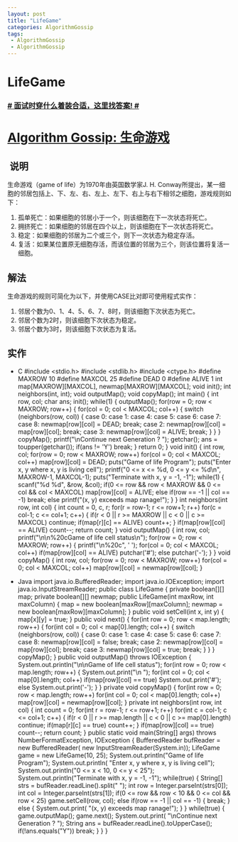 ```yaml
---
layout: post
title: "LifeGame"
categories: AlgorithmGossip
tags: 
 - AlgorithmGossip
 - AlgorithmGossip
--- 
```


# LifeGame

### [# 面试时穿什么着装合适，这里找答案! #](http://taobao.esmartweb.com/man.htm)

# [Algorithm Gossip: 生命游戏]()

##  说明

生命游戏（game of life）为1970年由英国数学家J. H. Conway所提出，某一细胞的邻居包括上、下、左、右、左上、左下、右上与右下相邻之细胞，游戏规则如下：

1. 孤单死亡：如果细胞的邻居小于一个，则该细胞在下一次状态将死亡。
1. 拥挤死亡：如果细胞的邻居在四个以上，则该细胞在下一次状态将死亡。
1. 稳定：如果细胞的邻居为二个或三个，则下一次状态为稳定存活。
1. 复活：如果某位置原无细胞存活，而该位置的邻居为三个，则该位置将复活一细胞。

## 解法

生命游戏的规则可简化为以下，并使用CASE比对即可使用程式实作：

1. 邻居个数为0、1、4、5、6、7、8时，则该细胞下次状态为死亡。
1. 邻居个数为2时，则该细胞下次状态为稳定。
1. 邻居个数为3时，则该细胞下次状态为复活。

## 实作

* C
#include <stdio.h>
#include <stdlib.h>
#include <ctype.h>
#define MAXROW 10
#define MAXCOL 25
#define DEAD 0
#define ALIVE 1
int map[MAXROW][MAXCOL], newmap[MAXROW][MAXCOL];
void init();
int neighbors(int, int);
void outputMap();
void copyMap();
int main() {
int row, col;
char ans;
init();
while(1) {
outputMap();
for(row = 0; row < MAXROW; row++) {
for(col = 0; col < MAXCOL; col++) {
switch (neighbors(row, col)) {
case 0:
case 1:
case 4:
case 5:
case 6:
case 7:
case 8:
newmap[row][col] = DEAD;
break;
case 2:
newmap[row][col] = map[row][col];
break;
case 3:
newmap[row][col] = ALIVE;
break;
}
}
}
copyMap();
printf("\nContinue next Generation ? ");
getchar();
ans = toupper(getchar());
if(ans != 'Y')
break;
}
return 0;
}
void init() {
int row, col;
for(row = 0; row < MAXROW; row++)
for(col = 0; col < MAXCOL; col++)
map[row][col] = DEAD;
puts("Game of life Program");
puts("Enter x, y where x, y is living cell");
printf("0 <= x <= %d, 0 <= y <= %d\n",
MAXROW-1, MAXCOL-1);
puts("Terminate with x, y = -1, -1");
while(1) {
scanf("%d %d", &row, &col);
if(0 <= row && row < MAXROW &&
0 <= col && col < MAXCOL)
map[row][col] = ALIVE;
else if(row == -1 || col == -1)
break;
else
printf("(x, y) exceeds map ranage!");
}
}
int neighbors(int row, int col) {
int count = 0, c, r;
for(r = row-1; r <= row+1; r++)
for(c = col-1; c <= col+1; c++) {
if(r < 0 || r >= MAXROW || c < 0 || c >= MAXCOL)
continue;
if(map[r][c] == ALIVE)
count++;
}
if(map[row][col] == ALIVE)
count--;
return count;
}
void outputMap() {
int row, col;
printf("\n\n%20cGame of life cell status\n");
for(row = 0; row < MAXROW; row++) {
printf("\n%20c", ' ');
for(col = 0; col < MAXCOL; col++)
if(map[row][col] == ALIVE)
putchar('#');
else
putchar('-');
}
}
void copyMap() {
int row, col;
for(row = 0; row < MAXROW; row++)
for(col = 0; col < MAXCOL; col++)
map[row][col] = newmap[row][col];
}

* Java
import java.io.BufferedReader;
import java.io.IOException;
import java.io.InputStreamReader;
public class LifeGame {
private boolean[][] map;
private boolean[][] newmap;
public LifeGame(int maxRow, int maxColumn) {
map = new boolean[maxRow][maxColumn];
newmap = new boolean[maxRow][maxColumn];
}
public void setCell(int x, int y) {
map[x][y] = true;
}
public void next() {
for(int row = 0; row < map.length; row++) {
for(int col = 0; col < map[0].length; col++) {
switch (neighbors(row, col)) {
case 0:
case 1:
case 4:
case 5:
case 6:
case 7:
case 8:
newmap[row][col] = false;
break;
case 2:
newmap[row][col] = map[row][col];
break;
case 3:
newmap[row][col] = true;
break;
}
}
}
copyMap();
}
public void outputMap() throws IOException {
System.out.println("\n\nGame of life cell status");
for(int row = 0; row < map.length; row++) {
System.out.print("\n ");
for(int col = 0; col < map[0].length; col++)
if(map[row][col] == true)
System.out.print('#');
else
System.out.print('-');
}
}
private void copyMap() {
for(int row = 0; row < map.length; row++)
for(int col = 0; col < map[0].length; col++)
map[row][col] = newmap[row][col];
}
private int neighbors(int row, int col) {
int count = 0;
for(int r = row-1; r <= row+1; r++)
for(int c = col-1; c <= col+1; c++) {
if(r < 0 || r >= map.length ||
c < 0 || c >= map[0].length)
continue;
if(map[r][c] == true)
count++;
}
if(map[row][col] == true)
count--;
return count;
}
public static void main(String[] args)
throws NumberFormatException, IOException {
BufferedReader bufReader =
new BufferedReader(
new InputStreamReader(System.in));
LifeGame game = new LifeGame(10, 25);
System.out.println("Game of life Program");
System.out.println(
"Enter x, y where x, y is living cell");
System.out.println("0 <= x < 10, 0 <= y < 25");
System.out.println("Terminate with x, y = -1, -1");
while(true) {
String[] strs = bufReader.readLine().split(" ");
int row = Integer.parseInt(strs[0]);
int col = Integer.parseInt(strs[1]);
if(0 <= row && row < 10 && 0 <= col && row < 25)
game.setCell(row, col);
else if(row == -1 || col == -1) {
break;
}
else {
System.out.print(
"(x, y) exceeds map ranage!");
}
}
while(true) {
game.outputMap();
game.next();
System.out.print(
"\nContinue next Generation ? ");
String ans = bufReader.readLine().toUpperCase();
if(!ans.equals("Y"))
break;
}
}
}
